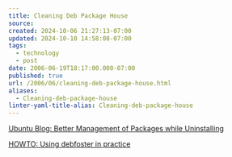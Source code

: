 ```yaml
---
title: Cleaning Deb Package House
source: 
created: 2024-10-06 21:27:13-07:00
updated: 2024-10-10 14:58:08-07:00
tags:
  - technology
  - post
date: 2006-06-19T18:17:00.000-07:00
published: true
url: /2006/06/cleaning-deb-package-house.html
aliases:
  - Cleaning-deb-package-house
linter-yaml-title-alias: Cleaning-deb-package-house
---
```



[Ubuntu Blog: Better Management of Packages while Uninstalling](http://ubuntu.wordpress.com/2005/09/30/better-management-of-packages-while-uninstalling/ "Ubuntu Blog: Better Management of Packages while Uninstalling")  
  
[HOWTO: Using debfoster in practice](http://www.ubuntuforums.org/showthread.php?t=24403)
